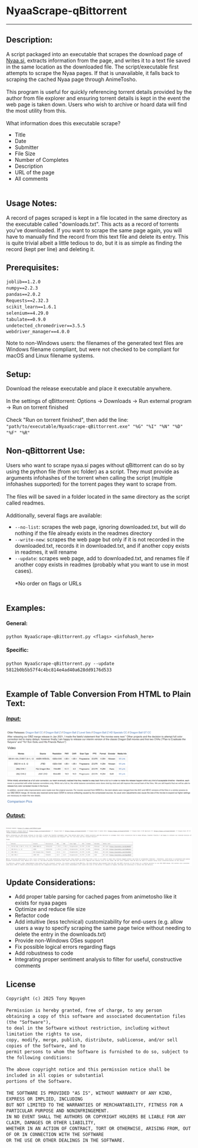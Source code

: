 # NyaaScrape-qBittorrent
********************************

## Description:
A script packaged into an executable that scrapes the download page of [Nyaa.si](https://nyaa.si/), extracts information from the page, and writes it to a text file saved in the same location as the downloaded file. The script/executable first attempts to scrape the Nyaa pages. If that is unavailable, it falls back to scraping the cached Nyaa page through AnimeTosho. 
<BR><BR>
This program is useful for quickly referencing torrent details provided by the author from file explorer and ensuring torrent details is kept in the event the web page is taken down. Users who wish to archive or hoard data will find the most utility from this.
<BR><BR>
What information does this executable scrape?
- Title
- Date
- Submitter
- File Size
- Number of Completes
- Description
- URL of the page
- All comments
<BR><BR>

## Usage Notes:
A record of pages scraped is kept in a file located in the same directory as the executable called "downloads.txt". This acts as a record of torrents you've downloaded. If you want to scrape the same page again, you will have to manually find the record from this text file and delete its entry. This is quite trivial albeit a little tedious to do, but it is as simple as finding the record (kept per line) and deleting it.

## Prerequisites:
```beautifulsoup4==4.13.3
joblib==1.2.0
numpy==2.2.3
pandas==2.0.2
Requests==2.32.3
scikit_learn==1.6.1
selenium==4.29.0
tabulate==0.9.0
undetected_chromedriver==3.5.5
webdriver_manager==4.0.0
```
Note to non-Windows users: the filenames of the generated text files are Windows filename compliant, but were not checked to be compliant for macOS and Linux filename systems.
## Setup:
Download the release executable and place it executable anywhere.
<BR><BR>
In the settings of qBittorrent: Options -> Downloads -> Run external program -> Run on torrent finished
<BR><BR>
Check "Run on torrent finished", then add the line: `"path/to/executable/NyaaScrape-qBittorrent.exe" "%G" "%I" "%N" "%D" "%F" "%R"`

## Non-qBittorrent Use:
Users who want to scrape nyaa.si pages without qBittorrent can do so by using the python file (from src folder) as a script. They must provide as arguments infohashes of the torrent when calling the script (multiple infohashes supported) for the torrent pages they want to scrape from.
<BR><BR>
The files will be saved in a folder located in the same directory as the script called readmes.
<BR><BR>
Additionally, several flags are available:
- `--no-list`: scrapes the web page, ignoring downloaded.txt, but will do nothing if the file already exists in the readmes directory
- `--write-new`: scrapes the web page but only if it is not recorded in the downloaded.txt, records it in downloaded.txt, and if another copy exists in readmes, it will rename
- `--update`: scrapes web page, add to downloaded.txt, and renames file if another copy exists in readmes (probably what you want to use in most cases).
<BR><BR>
*No order on flags or URLs
<BR><BR>

## Examples:
#### General:
`python NyaaScrape-qBittorrent.py <flags> <infohash_here>`
#### Specific:
`python NyaaScrape-qBittorrent.py --update 5812b0b5b57f4c4bc814e4ad40a628dd9176d533`
<BR><BR>
## Example of Table Conversion From HTML to Plain Text:
  ##### <ins>Input:</ins>
![InputHTMLPage](imgs/nyaa_table2.png)
  ##### <ins>Output:</ins>
![OutputText](imgs/nyaaa_tabletext2.png)

## Update Considerations:
- Add proper table parsing for cached pages from animetosho like it exists for nyaa pages
- Optimize and reduce file size
- Refactor code
- Add intuitive (less technical) customizability for end-users (e.g. allow users a way to specify scraping the same page twice without needing to delete the entry in the downloads.txt)
- Provide non-Windows OSes support
- Fix possible logical errors regarding flags
- Add robustness to code
- Integrating proper sentiment analysis to filter for useful, constructive comments

## License
```
Copyright (c) 2025 Tony Nguyen

Permission is hereby granted, free of charge, to any person
obtaining a copy of this software and associated documentation files (the "Software"),
to deal in the Software without restriction, including without limitation the rights to use,
copy, modify, merge, publish, distribute, sublicense, and/or sell copies of the Software, and to
permit persons to whom the Software is furnished to do so, subject to the following conditions:

The above copyright notice and this permission notice shall be included in all copies or substantial
portions of the Software.

THE SOFTWARE IS PROVIDED "AS IS", WITHOUT WARRANTY OF ANY KIND, EXPRESS OR IMPLIED, INCLUDING
BUT NOT LIMITED TO THE WARRANTIES OF MERCHANTABILITY, FITNESS FOR A PARTICULAR PURPOSE AND NONINFRINGEMENT.
IN NO EVENT SHALL THE AUTHORS OR COPYRIGHT HOLDERS BE LIABLE FOR ANY CLAIM, DAMAGES OR OTHER LIABILITY,
WHETHER IN AN ACTION OF CONTRACT, TORT OR OTHERWISE, ARISING FROM, OUT OF OR IN CONNECTION WITH THE SOFTWARE
OR THE USE OR OTHER DEALINGS IN THE SOFTWARE.
```

